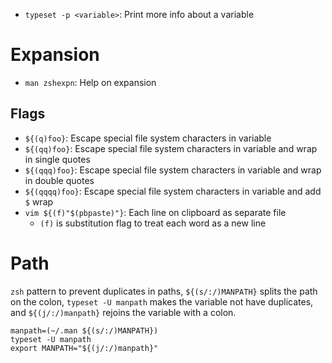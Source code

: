 - `typeset -p <variable>`: Print more info about a variable

# Expansion

- `man zshexpn`: Help on expansion

## Flags

- `${(q)foo}`: Escape special file system characters in variable
- `${(qq)foo}`: Escape special file system characters in variable and wrap in single quotes
- `${(qqq)foo}`: Escape special file system characters in variable and wrap in double quotes
- `${(qqqq)foo}`: Escape special file system characters in variable and add `$` wrap
- `vim ${(f)"$(pbpaste)"}`: Each line on clipboard as separate file
    - `(f)` is substitution flag to treat each word as a new line

# Path

`zsh` pattern to prevent duplicates in paths, `${(s/:/)MANPATH}` splits the path on the colon, `typeset -U manpath` makes the variable not have duplicates, and `${(j/:/)manpath}` rejoins the variable with a colon.

```
manpath=(~/.man ${(s/:/)MANPATH})
typeset -U manpath
export MANPATH="${(j/:/)manpath}"
```
